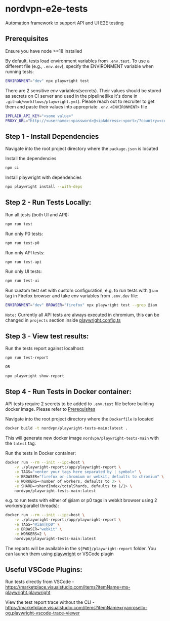 # nordvpn-e2e-tests

Automation framework to support API and UI E2E testing

## Prerequisites

Ensure you have node >=18 installed

By default, tests load environment variables from `.env.test`. To use a different file (e.g., `.env.dev`), specify the ENVIRONMENT variable when running tests:

```sh
ENVIRONMENT="dev" npx playwright test
```

There are 2 sensitive env variables(secrets). Their values should be stored as secrets on CI server and used in the pipeline(like it's done in `.github/workflows/playwright.yml`). Please reach out to recruiter to get them and paste their values into appropriate `.env.<ENVIRONMENT>` file

```sh
IPFLAIR_API_KEY="<some value>"
PROXY_URL="http://<username>:<password>@<ipAddress>:<port>/?country=<countryName>&city=<cityName>"
```

## Step 1 - Install Dependencies

Navigate into the root project directory where the `package.json` is located

Install the dependencies

```sh
npm ci
```

Install playwright with dependencies

```sh
npx playwright install --with-deps
```

## Step 2 - Run Tests Locally:

Run all tests (both UI and API):

```sh
npm run test
```

Run only P0 tests:

```sh
npm run test-p0
```

Run only API tests:

```sh
npm run test-api
```

Run only UI tests:

```sh
npm run test-ui
```

Run custom test set with custom configuration, e.g. to run tests with `@iam` tag in Firefox browser and take env variables from `.env.dev` file:

```sh
ENVIRONMENT="dev" BROWSER="firefox" npx playwright test --grep @iam
```

`Note:` Currently all API tests are always executed in chromium, this can be changed in `projects` section inside [playwright.config.ts](playwright.config.ts)

## Step 3 - View test results:

Run the tests report against localhost:

```sh
npm run test-report

OR

npx playwright show-report
```

## Step 4 - Run Tests in Docker container:

API tests require 2 secrets to be added to `.env.test` file before building docker image. Please refer to [Prerequisites](#prerequisites)

Navigate into the root project directory where the `Dockerfile` is located

```sh
docker build -t nordvpn/playwright-tests-main:latest .
```

This will generate new docker image `nordvpn/playwright-tests-main` with the `latest` tag.

Run the tests in Docker container:

```sh
docker run --rm --init --ipc=host \
    -v ./playwright-report:/app/playwright-report \
    -e TAGS="<enter your tags here separated by | symbol>" \
    -e BROWSER="firefox or chromium or webkit, defaults to chromium" \
    -e WORKERS=<number of workers, defaults to 3> \
    -e SHARD=<shardIndex/totalShards, defaults to 1/1> \
    nordvpn/playwright-tests-main:latest
```

e.g. to run tests with either of @iam or p0 tags in webkit browser using 2 workers(parallel threads):

```sh
docker run --rm --init --ipc=host \
    -v ./playwright-report:/app/playwright-report \
    -e TAGS="@iam|@p0" \
    -e BROWSER="webkit" \
    -e WORKERS=2 \
    nordvpn/playwright-tests-main:latest
```

The reports will be available in the `${PWD}/playwright-report` folder. You can launch them using [playwright](#step-3---view-test-results) or VSCode plugin

## Useful VSCode Plugins:

Run tests directly from VSCode - <https://marketplace.visualstudio.com/items?itemName=ms-playwright.playwright>

View the test report trace without the CLI - <https://marketplace.visualstudio.com/items?itemName=ryanrosello-og.playwright-vscode-trace-viewer>
